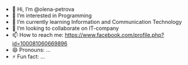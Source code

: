 - 👋 Hi, I’m @olena-petrova
- 👀 I’m interested in Programming
- 🌱 I’m currently learning Information and Communication Technology
- 💞️ I’m looking to collaborate on IT-company
- 📫 How to reach me: https://www.facebook.com/profile.php?id=100081060669896
- 😄 Pronouns: ...
- ⚡ Fun fact: ...

<!---
olena-petrova/olena-petrova is a ✨ special ✨ repository because its `README.md` (this file) appears on your GitHub profile.
You can click the Preview link to take a look at your changes.
--->

